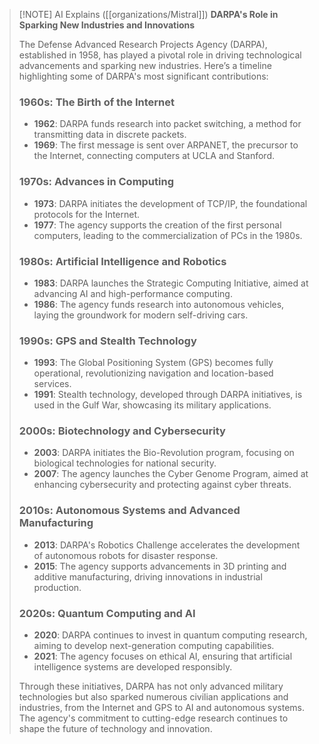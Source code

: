 
> [!NOTE] AI Explains ([[organizations/Mistral]])
> **DARPA's Role in Sparking New Industries and Innovations**
> 
> The Defense Advanced Research Projects Agency (DARPA), established in 1958, has played a pivotal role in driving technological advancements and sparking new industries. Here’s a timeline highlighting some of DARPA's most significant contributions:
> 
> ### **1960s: The Birth of the Internet**
> 
> - **1962**: DARPA funds research into packet switching, a method for transmitting data in discrete packets.
> - **1969**: The first message is sent over ARPANET, the precursor to the Internet, connecting computers at UCLA and Stanford.
> 
> ### **1970s: Advances in Computing**
> 
> - **1973**: DARPA initiates the development of TCP/IP, the foundational protocols for the Internet.
> - **1977**: The agency supports the creation of the first personal computers, leading to the commercialization of PCs in the 1980s.
> 
> ### **1980s: Artificial Intelligence and Robotics**
> 
> - **1983**: DARPA launches the Strategic Computing Initiative, aimed at advancing AI and high-performance computing.
> - **1986**: The agency funds research into autonomous vehicles, laying the groundwork for modern self-driving cars.
> 
> ### **1990s: GPS and Stealth Technology**
> 
> - **1993**: The Global Positioning System (GPS) becomes fully operational, revolutionizing navigation and location-based services.
> - **1991**: Stealth technology, developed through DARPA initiatives, is used in the Gulf War, showcasing its military applications.
> 
> ### **2000s: Biotechnology and Cybersecurity**
> 
> - **2003**: DARPA initiates the Bio-Revolution program, focusing on biological technologies for national security.
> - **2007**: The agency launches the Cyber Genome Program, aimed at enhancing cybersecurity and protecting against cyber threats.
> 
> ### **2010s: Autonomous Systems and Advanced Manufacturing**
> 
> - **2013**: DARPA's Robotics Challenge accelerates the development of autonomous robots for disaster response.
> - **2015**: The agency supports advancements in 3D printing and additive manufacturing, driving innovations in industrial production.
> 
> ### **2020s: Quantum Computing and AI**
> 
> - **2020**: DARPA continues to invest in quantum computing research, aiming to develop next-generation computing capabilities.
> - **2021**: The agency focuses on ethical AI, ensuring that artificial intelligence systems are developed responsibly.
> 
> Through these initiatives, DARPA has not only advanced military technologies but also sparked numerous civilian applications and industries, from the Internet and GPS to AI and autonomous systems. The agency's commitment to cutting-edge research continues to shape the future of technology and innovation.